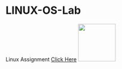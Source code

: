# LINUX-OS-Lab
Linux Assignment 
[Click Here](https://github.com/rkakshayka/LINUX-OS-Lab/tree/master/Lab%20Evaluation%20Assignment)
<img src="https://octodex.github.com/images/hula_loop_octodex03.gif" width="100" height="100">

